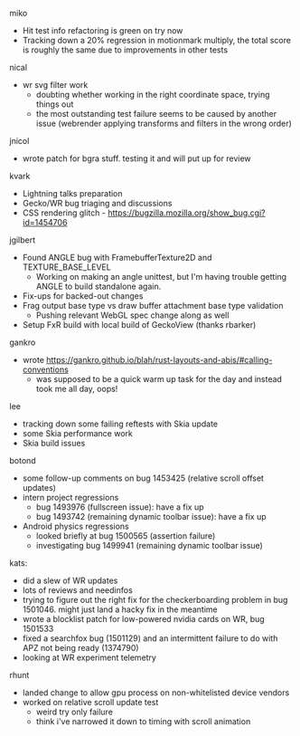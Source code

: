 miko
  * Hit test info refactoring is green on try now
  * Tracking down a 20% regression in motionmark multiply, the total score is roughly the same due to improvements in other tests

nical
  * wr svg filter work
    * doubting whether working in the right coordinate space, trying things out
    * the most outstanding test failure seems to be caused by another issue (webrender applying transforms and filters in the wrong order) 

jnicol
  * wrote patch for bgra stuff. testing it and will put up for review

kvark
  * Lightning talks preparation
  * Gecko/WR bug triaging and discussions
  * CSS rendering glitch - https://bugzilla.mozilla.org/show_bug.cgi?id=1454706

jgilbert
  * Found ANGLE bug with FramebufferTexture2D and TEXTURE_BASE_LEVEL
    * Working on making an angle unittest, but I'm having trouble getting ANGLE to build standalone again.
  * Fix-ups for backed-out changes
  * Frag output base type vs draw buffer attachment base type validation
    * Pushing relevant WebGL spec change along as well
  * Setup FxR build with local build of GeckoView (thanks rbarker)

gankro
  * wrote https://gankro.github.io/blah/rust-layouts-and-abis/#calling-conventions
    * was supposed to be a quick warm up task for the day and instead took me all day, oops!

lee
  * tracking down some failing reftests with Skia update
  * some Skia performance work
  * Skia build issues

botond
  * some follow-up comments on bug 1453425 (relative scroll offset updates) 
  * intern project regressions 
    * bug 1493976 (fullscreen issue): have a fix up 
    * bug 1493742 (remaining dynamic toolbar issue): have a fix up 
  * Android physics regressions 
    * looked briefly at bug 1500565 (assertion failure) 
    * investigating bug 1499941 (remaining dynamic toolbar issue)

kats:
  * did a slew of WR updates
  * lots of reviews and needinfos
  * trying to figure out the right fix for the checkerboarding problem in bug 1501046. might just land a hacky fix in the meantime
  * wrote a blocklist patch for low-powered nvidia cards on WR, bug 1501533
  * fixed a searchfox bug (1501129) and an intermittent failure to do with APZ not being ready (1374790)
  * looking at WR experiment telemetry

rhunt
  * landed change to allow gpu process on non-whitelisted device vendors
  * worked on relative scroll update test
    * weird try only failure
    * think i've narrowed it down to timing with scroll animation
